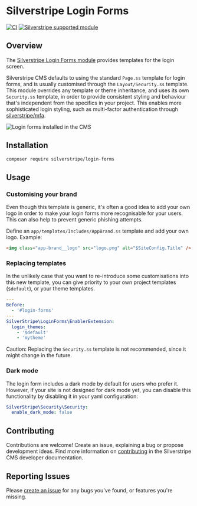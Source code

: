 # Silverstripe Login Forms

[![CI](https://github.com/silverstripe/silverstripe-login-forms/actions/workflows/ci.yml/badge.svg)](https://github.com/silverstripe/silverstripe-login-forms/actions/workflows/ci.yml)
[![Silverstripe supported module](https://img.shields.io/badge/silverstripe-supported-0071C4.svg)](https://www.silverstripe.org/software/addons/silverstripe-commercially-supported-module-list/)

## Overview

The [Silverstripe Login Forms module](https://github.com/silverstripe/silverstripe-login-forms) provides templates for the login screen.

Silverstripe CMS defaults to using the standard `Page.ss` template for login forms,
and is usually customised through the `Layout/Security.ss` template.
This module overrides any template or theme inheritance,
and uses its own `Security.ss` template, in order to provide consistent
styling and behaviour that's independent from the specifics in your project.
This enables more sophisticated login styling, such
as multi-factor authentication through [silverstripe/mfa](https://github.com/silverstripe/silverstripe-mfa).

![Login forms installed in the CMS](docs/en/_images/screenshot.png)

## Installation

```sh
composer require silverstripe/login-forms
```

## Usage

### Customising your brand

Even though this template is generic, it's often a good idea
to add your own logo in order to make your login forms
more recognisable for your users. This can also help
to prevent generic phishing attempts.

Define an `app/templates/Includes/AppBrand.ss` template
and add your own logo. Example:

```html
<img class="app-brand__logo" src="logo.png" alt="$SiteConfig.Title" />
```

### Replacing templates

In the unlikely case that you want to re-introduce some customisations
into this new template, you can give priority to your own project templates
(`$default`), or your theme templates.

```yml
---
Before:
  - '#login-forms'
---
SilverStripe\LoginForms\EnablerExtension:
  login_themes:
    - '$default'
    - 'mytheme'
```

Caution: Replacing the `Security.ss` template is not recommended,
since it might change in the future.

### Dark mode ###

The login form includes a dark mode by default for users who prefer it. However,
if your site is not designed for dark mode yet, you can disable this
functionality by disabling it in your yaml configuration:

```yml
SilverStripe\Security\Security:
  enable_dark_mode: false
```

## Contributing

Contributions are welcome! Create an issue, explaining a bug or propose development
ideas. Find more information on
[contributing](https://docs.silverstripe.org/en/contributing/) in the
Silverstripe CMS developer documentation.

## Reporting Issues

Please [create an issue](https://github.com/silverstripe/silverstripe-login-forms/issues/new)
for any bugs you've found, or features you're missing.
